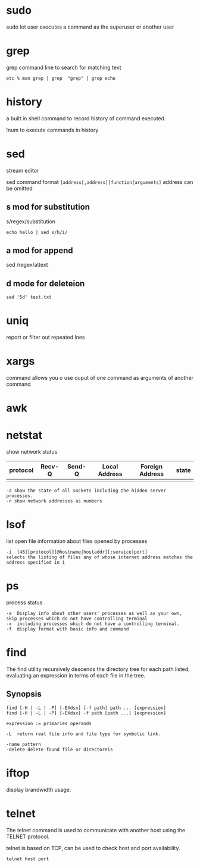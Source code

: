 # sudo

sudo let user executes a command as the superuser or another user


# grep
grep command line to search for matching text

```
etc % man grep | grep  "grep" | grep echo
```

# history
a built in shell command to record history of command executed.

!num to execute commands in history


# sed

stream editor

sed command format `[address[,address]]function[arguments]` address can be omitted

## s mod for substitution
s/regex/substitution
```
echo hello | sed s/h/i/
```
## a mod for append
sed /regex/a\text

## d mode for deleteion
```
sed '5d' test.txt
```

# uniq
report or filter out repeated lnes

# xargs
command allows you o use ouput of one command as arguments of another command

# awk


# netstat
show network status

| protocol | Recv-Q | Send-Q | Local Address | Foreign Address | state |
| -------- | ------ | ------ | ------------- | --------------- | ----- |
|          |        |        |               |                 |       |



```
-a show the state of all sockets including the hidden server processes.
-n show network addresses as numbers
```

# lsof

list open file information about files opened by processes
```
-i  [46][protocol][@hostname|hostaddr][:service|port] 
selects the listing of files any of whose internet address matches the address specified in i
```



# ps

process status

```
-a  Display info about other users' processes as well as your own, skip processes which do not have controlling terminal
-x  including processes which do not have a controlling terminal.
-f  display format with basic info and command
```


# find
The find utility recursively descends the directory tree for each path listed, evaluating an expression in terms of each file in the tree.

## Synopsis
```
find [-H | -L | -P] [-EXdsx] [-f path] path ... [expression]
find [-H | -L | -P] [-EXdsx] -f path [path ...] [expression]

expression := primaries operands

-L  return real file info and file type for symbolic link.

-name pattern 
-delete delete found file or directoreis
```


# iftop
display brandwidth usage.


# telnet

The telnet command is used to communicate with another host using the TELNET protocol.

telnet is based on TCP, can be used to check host and port availability.

```
telnet host port
```


